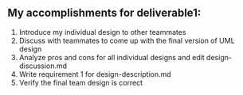 ## My accomplishments for deliverable1:
1. Introduce my individual design to other teammates
2. Discuss with teammates to come up with the final version of UML design
3. Analyze pros and cons for all individual designs and edit design-discussion.md
4. Write requirement 1 for design-description.md
5. Verify the final team design is correct